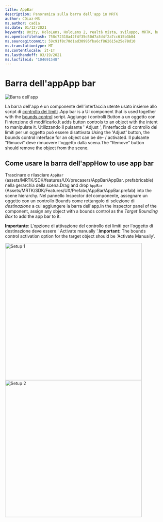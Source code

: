 ```yaml
---
title: AppBar
description: Panoramica sulla barra dell'app in MRTK
author: CDiaz-MS
ms.author: cadia
ms.date: 01/12/2021
keywords: Unity, HoloLens, HoloLens 2, realtà mista, sviluppo, MRTK, barra dell'app,
ms.openlocfilehash: 758c72318a42f4f35d50d7a3d4f2a7cc615b3b04
ms.sourcegitcommit: 59c91f8c70d1ad30995fba6cf862615e25e78d10
ms.translationtype: MT
ms.contentlocale: it-IT
ms.lasthandoff: 03/19/2021
ms.locfileid: "104691548"
---
```

# <a name="app-bar"></a><span data-ttu-id="be050-104">Barra dell'app</span><span class="sxs-lookup"><span data-stu-id="be050-104">App bar</span></span>

![Barra dell'app](../images/app-bar/MRTK_AppBar_Main.png)

<span data-ttu-id="be050-106">La barra dell'app è un componente dell'interfaccia utente usato insieme allo script di [controllo dei limiti](BoundsControl.md) .</span><span class="sxs-lookup"><span data-stu-id="be050-106">App bar is a UI component that is used together with the [bounds control](BoundsControl.md) script.</span></span> <span data-ttu-id="be050-107">Aggiunge i controlli Button a un oggetto con l'intenzione di modificarlo.</span><span class="sxs-lookup"><span data-stu-id="be050-107">It adds button controls to an object with the intent to manipulate it.</span></span> <span data-ttu-id="be050-108">Utilizzando il pulsante ' Adjust ', l'interfaccia di controllo dei limiti per un oggetto può essere disattivata.</span><span class="sxs-lookup"><span data-stu-id="be050-108">Using the 'Adjust' button, the bounds control interface for an object can be de- / activated.</span></span> <span data-ttu-id="be050-109">Il pulsante "Rimuovi" deve rimuovere l'oggetto dalla scena.</span><span class="sxs-lookup"><span data-stu-id="be050-109">The "Remove" button should remove the object from the scene.</span></span>

## <a name="how-to-use-app-bar"></a><span data-ttu-id="be050-110">Come usare la barra dell'app</span><span class="sxs-lookup"><span data-stu-id="be050-110">How to use app bar</span></span>

<span data-ttu-id="be050-111">Trascinare e rilasciare `AppBar` (assets/MRTK/SDK/features/UX/precasers/AppBar/AppBar. prefabricable) nella gerarchia della scena.</span><span class="sxs-lookup"><span data-stu-id="be050-111">Drag and drop `AppBar` (Assets/MRTK/SDK/Features/UX/Prefabs/AppBar/AppBar.prefab) into the scene hierarchy.</span></span> <span data-ttu-id="be050-112">Nel pannello Inspector del componente, assegnare un oggetto con un controllo Bounds come rettangolo di selezione di *destinazione* a cui aggiungere la barra dell'app.</span><span class="sxs-lookup"><span data-stu-id="be050-112">In the inspector panel of the component, assign any object with a bounds control as the *Target Bounding Box* to add the app bar to it.</span></span>

<span data-ttu-id="be050-113">**Importante:** L'opzione di attivazione del controllo dei limiti per l'oggetto di destinazione deve essere ' Activate manually '.</span><span class="sxs-lookup"><span data-stu-id="be050-113">**Important:** The bounds control activation option for the target object should be 'Activate Manually'.</span></span>

<img src="../images/app-bar/MRTK_AppBar_Setup1.png" width="450" alt="Setup 1">

<img src="../images/app-bar/MRTK_AppBar_Setup2.png" width="450" alt="Setup 2">
